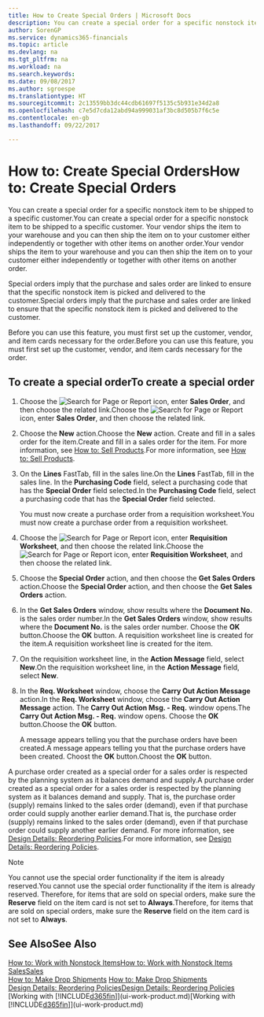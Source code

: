 ```yaml
---
title: How to Create Special Orders | Microsoft Docs
description: You can create a special order for a specific nonstock item to be shipped to a specific customer. Your vendor ships the item to your warehouse and you can then ship the item on to your customer either independently or together with other items on another order.
author: SorenGP
ms.service: dynamics365-financials
ms.topic: article
ms.devlang: na
ms.tgt_pltfrm: na
ms.workload: na
ms.search.keywords: 
ms.date: 09/08/2017
ms.author: sgroespe
ms.translationtype: HT
ms.sourcegitcommit: 2c13559bb3dc44cdb61697f5135c5b931e34d2a8
ms.openlocfilehash: c7e5d7cda12abd94a999031af3bc8d505b7f6c5e
ms.contentlocale: en-gb
ms.lasthandoff: 09/22/2017

---
```

# <a name="how-to-create-special-orders"></a><span data-ttu-id="be48c-104">How to: Create Special Orders</span><span class="sxs-lookup"><span data-stu-id="be48c-104">How to: Create Special Orders</span></span>
<span data-ttu-id="be48c-105">You can create a special order for a specific nonstock item to be shipped to a specific customer.</span><span class="sxs-lookup"><span data-stu-id="be48c-105">You can create a special order for a specific nonstock item to be shipped to a specific customer.</span></span> <span data-ttu-id="be48c-106">Your vendor ships the item to your warehouse and you can then ship the item on to your customer either independently or together with other items on another order.</span><span class="sxs-lookup"><span data-stu-id="be48c-106">Your vendor ships the item to your warehouse and you can then ship the item on to your customer either independently or together with other items on another order.</span></span>  

<span data-ttu-id="be48c-107">Special orders imply that the purchase and sales order are linked to ensure that the specific nonstock item is picked and delivered to the customer.</span><span class="sxs-lookup"><span data-stu-id="be48c-107">Special orders imply that the purchase and sales order are linked to ensure that the specific nonstock item is picked and delivered to the customer.</span></span>  

<span data-ttu-id="be48c-108">Before you can use this feature, you must first set up the customer, vendor, and item cards necessary for the order.</span><span class="sxs-lookup"><span data-stu-id="be48c-108">Before you can use this feature, you must first set up the customer, vendor, and item cards necessary for the order.</span></span>  

## <a name="to-create-a-special-order"></a><span data-ttu-id="be48c-109">To create a special order</span><span class="sxs-lookup"><span data-stu-id="be48c-109">To create a special order</span></span>  
1.  <span data-ttu-id="be48c-110">Choose the ![Search for Page or Report](media/ui-search/search_small.png "Search for Page or Report icon") icon, enter **Sales Order**, and then choose the related link.</span><span class="sxs-lookup"><span data-stu-id="be48c-110">Choose the ![Search for Page or Report](media/ui-search/search_small.png "Search for Page or Report icon") icon, enter **Sales Order**, and then choose the related link.</span></span>  
2. <span data-ttu-id="be48c-111">Choose the **New** action.</span><span class="sxs-lookup"><span data-stu-id="be48c-111">Choose the **New** action.</span></span> <span data-ttu-id="be48c-112">Create and fill in a  sales order for the item.</span><span class="sxs-lookup"><span data-stu-id="be48c-112">Create and fill in a  sales order for the item.</span></span> <span data-ttu-id="be48c-113">For more information, see [How to: Sell Products](sales-how-sell-products.md).</span><span class="sxs-lookup"><span data-stu-id="be48c-113">For more information, see [How to: Sell Products](sales-how-sell-products.md).</span></span>
3.  <span data-ttu-id="be48c-114">On the **Lines** FastTab, fill in the sales line.</span><span class="sxs-lookup"><span data-stu-id="be48c-114">On the **Lines** FastTab, fill in the sales line.</span></span> <span data-ttu-id="be48c-115">In the **Purchasing Code** field, select a purchasing code that has the **Special Order** field selected.</span><span class="sxs-lookup"><span data-stu-id="be48c-115">In the **Purchasing Code** field, select a purchasing code that has the **Special Order** field selected.</span></span>

    <span data-ttu-id="be48c-116">You must now create a purchase order from a requisition worksheet.</span><span class="sxs-lookup"><span data-stu-id="be48c-116">You must now create a purchase order from a requisition worksheet.</span></span>  
4. <span data-ttu-id="be48c-117">Choose the ![Search for Page or Report](media/ui-search/search_small.png "Search for Page or Report icon") icon, enter **Requisition Worksheet**, and then choose the related link.</span><span class="sxs-lookup"><span data-stu-id="be48c-117">Choose the ![Search for Page or Report](media/ui-search/search_small.png "Search for Page or Report icon") icon, enter **Requisition Worksheet**, and then choose the related link.</span></span>  
5. <span data-ttu-id="be48c-118">Choose the **Special Order** action, and then choose the **Get Sales Orders** action.</span><span class="sxs-lookup"><span data-stu-id="be48c-118">Choose the **Special Order** action, and then choose the **Get Sales Orders** action.</span></span>  
6.  <span data-ttu-id="be48c-119">In the **Get Sales Orders** window, show results where the **Document No.** is the sales order number.</span><span class="sxs-lookup"><span data-stu-id="be48c-119">In the **Get Sales Orders** window, show results where the **Document No.** is the sales order number.</span></span> <span data-ttu-id="be48c-120">Choose the **OK** button.</span><span class="sxs-lookup"><span data-stu-id="be48c-120">Choose the **OK** button.</span></span> <span data-ttu-id="be48c-121">A requisition worksheet line is created for the item.</span><span class="sxs-lookup"><span data-stu-id="be48c-121">A requisition worksheet line is created for the item.</span></span>  
7.  <span data-ttu-id="be48c-122">On the requisition worksheet line, in the **Action Message** field, select **New**.</span><span class="sxs-lookup"><span data-stu-id="be48c-122">On the requisition worksheet line, in the **Action Message** field, select **New**.</span></span>  
8.  <span data-ttu-id="be48c-123">In the **Req. Worksheet** window, choose the **Carry Out Action Message** action.</span><span class="sxs-lookup"><span data-stu-id="be48c-123">In the **Req. Worksheet** window, choose the **Carry Out Action Message** action.</span></span> <span data-ttu-id="be48c-124">The **Carry Out Action Msg. - Req.** window opens.</span><span class="sxs-lookup"><span data-stu-id="be48c-124">The **Carry Out Action Msg. - Req.** window opens.</span></span> <span data-ttu-id="be48c-125">Choose the **OK** button.</span><span class="sxs-lookup"><span data-stu-id="be48c-125">Choose the **OK** button.</span></span>  

    <span data-ttu-id="be48c-126">A message appears telling you that the purchase orders have been created.</span><span class="sxs-lookup"><span data-stu-id="be48c-126">A message appears telling you that the purchase orders have been created.</span></span> <span data-ttu-id="be48c-127">Choost the **OK** button.</span><span class="sxs-lookup"><span data-stu-id="be48c-127">Choost the **OK** button.</span></span>  

<span data-ttu-id="be48c-128">A purchase order created as a special order for a sales order is respected by the planning system as it balances demand and supply.</span><span class="sxs-lookup"><span data-stu-id="be48c-128">A purchase order created as a special order for a sales order is respected by the planning system as it balances demand and supply.</span></span> <span data-ttu-id="be48c-129">That is, the purchase order (supply) remains linked to the sales order (demand), even if that purchase order could supply another earlier demand.</span><span class="sxs-lookup"><span data-stu-id="be48c-129">That is, the purchase order (supply) remains linked to the sales order (demand), even if that purchase order could supply another earlier demand.</span></span> <span data-ttu-id="be48c-130">For more information, see [Design Details: Reordering Policies](design-details-reservation-order-tracking-and-action-messaging.md).</span><span class="sxs-lookup"><span data-stu-id="be48c-130">For more information, see [Design Details: Reordering Policies](design-details-reservation-order-tracking-and-action-messaging.md).</span></span>  

> [!NOTE]  
>  <span data-ttu-id="be48c-131">You cannot use the special order functionality if the item is already reserved.</span><span class="sxs-lookup"><span data-stu-id="be48c-131">You cannot use the special order functionality if the item is already reserved.</span></span> <span data-ttu-id="be48c-132">Therefore, for items that are sold on special orders, make sure the **Reserve** field on the item card is not set to **Always**.</span><span class="sxs-lookup"><span data-stu-id="be48c-132">Therefore, for items that are sold on special orders, make sure the **Reserve** field on the item card is not set to **Always**.</span></span>  

## <a name="see-also"></a><span data-ttu-id="be48c-133">See Also</span><span class="sxs-lookup"><span data-stu-id="be48c-133">See Also</span></span>  
[<span data-ttu-id="be48c-134">How to: Work with Nonstock Items</span><span class="sxs-lookup"><span data-stu-id="be48c-134">How to: Work with Nonstock Items</span></span>](inventory-how-work-nonstock-items.md)  
[<span data-ttu-id="be48c-135">Sales</span><span class="sxs-lookup"><span data-stu-id="be48c-135">Sales</span></span>](sales-manage-sales.md)  
<span data-ttu-id="be48c-136">[How to: Make Drop Shipments](sales-how-drop-shipment.md) </span><span class="sxs-lookup"><span data-stu-id="be48c-136">[How to: Make Drop Shipments](sales-how-drop-shipment.md) </span></span>  
[<span data-ttu-id="be48c-137">Design Details: Reordering Policies</span><span class="sxs-lookup"><span data-stu-id="be48c-137">Design Details: Reordering Policies</span></span>](design-details-reservation-order-tracking-and-action-messaging.md)  
<span data-ttu-id="be48c-138">[Working with [!INCLUDE[d365fin](includes/d365fin_md.md)]](ui-work-product.md)</span><span class="sxs-lookup"><span data-stu-id="be48c-138">[Working with [!INCLUDE[d365fin](includes/d365fin_md.md)]](ui-work-product.md)</span></span>

